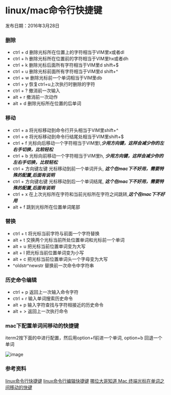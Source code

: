 # linux/mac命令行快捷键
发布日期：2016年3月28日

### 删除
*  ctrl + d 删除光标所在位置上的字符相当于VIM里x或者dl
*  ctrl + h 删除光标所在位置前的字符相当于VIM里hx或者dh
* ctrl + k 删除光标后面所有字符相当于VIM里d shift+$
* ctrl + u 删除光标前面所有字符相当于VIM里d shift+^
* ctrl + w 删除光标前一个单词相当于VIM里db
*  ctrl + y 恢复ctrl+u上次执行时删除的字符
* ctrl + ? 撤消前一次输入
* alt + r 撤消前一次动作
* alt + d 删除光标所在位置的后单词


### 移动
* ctrl + a 将光标移动到命令行开头相当于VIM里shift+^
* ctrl + e 将光标移动到命令行结尾处相当于VIM里shift+$
* ctrl + f 光标向后移动一个字符相当于VIM里l,***少用方向键，这样会减少你的左右手切换，比较轻松***
* ctrl + b 光标向前移动一个字符相当于VIM里h, ***少用方向键，这样会减少你的左右手切换，比较轻松***
* ctrl + 方向键左键 光标移动到前一个单词开头, ***这个在mac下不好用，需要特殊的配置,后面有说明***
* ctrl + 方向键右键 光标移动到后一个单词结尾, ***这个在mac下不好用，需要特殊的配置,后面有说明***
* ctrl + x 在上次光标所在字符和当前光标所在字符之间跳转,***这个在mac下不好用***
* alt + f 跳到光标所在位置单词尾部 


### 替换
* ctrl + t 将光标当前字符与前面一个字符替换
* alt + t 交换两个光标当前所处位置单词和光标前一个单词
* alt + u 把光标当前位置单词变为大写
* alt + l 把光标当前位置单词变为小写
* alt + c 把光标当前位置单词头一个字母变为大写
* ^oldstr^newstr 替换前一次命令中字符串

### 历史命令编辑
* ctrl + p 返回上一次输入命令字符
* ctrl + r 输入单词搜索历史命令
* alt + p 输入字符查找与字符相接近的历史命令
* alt + > 返回上一次执行命令


### mac下配置单词间移动的快捷键
iterm2按下面的中进行配置，然后用option+f前进一个单词, option+b 回退一个单词

![image](http://blogimages.oss-cn-hangzhou.aliyuncs.com/iterm_moveword_setting.jpg)

### 参考资料
[linux命令行快捷键](http://www.nginx.cn/1114.html)
[linux命令行编辑快捷键](http://www.cnblogs.com/bo083/archive/2012/12/12/2815361.html)
[哪位大哥知道 Mac 终端光标在单词之间移动的快键](http://www.cnblogs.com/bo083/archive/2012/12/12/2815361.html)